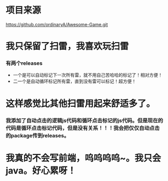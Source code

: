 # 项目来源
https://github.com/ordinaryA/Awesome-Game.git
# 我只保留了扫雷，我喜欢玩扫雷
### 有两个releases
- 一个是可以自动标记下一次所有雷，就不用自己苦哈哈的标记了！相对方便！
- 二一个是自动循环标记所有雷，直到没有雷可以标记！超方便！
# 这样感觉比其他扫雷用起来舒适多了。
### 我添加了自动点击的逻辑js代码和循环点击标记的js代码。但是现在的代码是循环点击标记代码，但是没有关系！！！我会把仅仅自动点击的package传到releases。
# 我真的不会写前端，呜呜呜呜~。我只会java。好心累呀！
